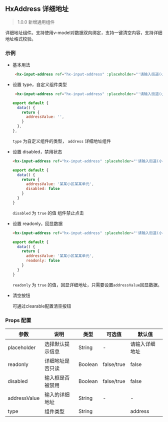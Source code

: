 ## HxAddress 详细地址

> 1.0.0 新增通用组件

详细地址组件。支持使用v-model对数据双向绑定，支持一键清空内容，支持详细地址格式校验。

### 示例

- 基本用法

  ```html
   <hx-input-address ref="hx-input-address" :placeholder="'请输入街道(小区)门牌号'" :label="'详细地址'" :type="'address'" v-model="addressValue"></hx-input-address>
  ```


- 设置 type，自定义组件类型

  ```html
   <hx-input-address ref="hx-input-address" :placeholder="'请输入街道(小区)门牌号'" :label="'详细地址'" :type="'address'" v-model="addressValue"></hx-input-address>
  ```
  ```js
  export default {
    data() {
      return {
        addressValue: '',
      }
    },
  },
  ```

  `type` 为自定义组件的类型， `address` 详细地址组件

- 设置 disabled，禁用状态

  ```html
  <hx-input-address ref="hx-input-address" :placeholder="'请输入街道(小区)门牌号'" :label="'详细地址'" :type="'address'" :disabled="true" v-model="addressValue"></hx-input-address>
  ```
  ```js
  export default {
    data() {
      return {
        addressValue: '某某小区某某单元',
        disabled: false
      }
    }
  }
  ```

  `disabled` 为 `true` 的值 组件禁止点击

- 设置 readonly，回显数据

  ```html
  <hx-input-address ref="hx-input-address" :placeholder="'请输入街道(小区)门牌号'" :label="'详细地址'" :type="'address'" :readonly="true" v-model="addressValue"></hx-input-address>
  ```
  ```js
  export default {
    data() {
      return {
        addressValue: '某某小区某某单元',
        readonly: false
      }
    }
  }
  ```

  `readonly` 为 `true` 的值，回显详细地址，只需要设置`addressValue`回显数据。

- 清空按钮

  可通过clearable配置清空按钮

  
### Props 配置

| 参数 | 说明 | 类型 | 可选值 | 默认值 |
| - | - | - | - | - |
| placeholder | 选择默认提示信息 | String | - | 请输入详细地址 |
| readonly | 详细地址是否只读 | Boolean | false/true | false |
| disabled | 输入框是否被禁用 | Boolean | false/true | false |
| addressValue | 输入的详细地址 | String | - | - |
| type | 组件类型 | String |  | address |
